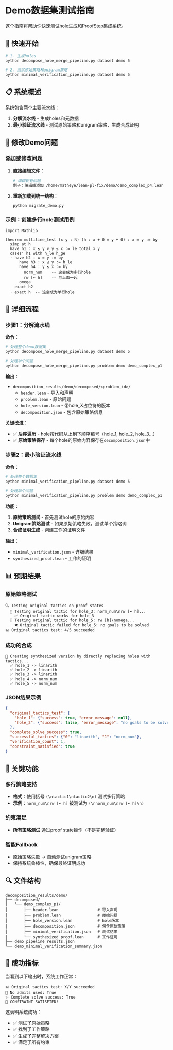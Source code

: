 # Demo数据集测试指南

这个指南将帮助你快速测试hole生成和ProofStep集成系统。

## 🚀 快速开始

```bash
# 1. 生成holes
python decompose_hole_merge_pipeline.py dataset demo 5

# 2. 测试原始策略和unigram策略
python minimal_verification_pipeline.py dataset demo 5
```

## 📋 系统概述

系统包含两个主要流水线：

1. **分解流水线** - 生成holes和元数据
2. **最小验证流水线** - 测试原始策略和unigram策略，生成合成证明

## 📝 修改Demo问题

### 添加或修改问题

1. **直接编辑文件**：
   ```bash
   # 编辑现有问题
   例子：编辑或添加 /home/matheye/lean-pl-fix/demo/demo_complex_p4.lean
   
   ```

2. **重新加载到统一结构**：
   ```bash
   python migrate_demo.py
   ```

### 示例：创建多行hole测试用例

```lean
import Mathlib

theorem multiline_test (x y : ℕ) (h : x + 0 = y + 0) : x = y := by
  simp at h
  have h1 : x ≤ y ∨ y ≤ x := le_total x y
  cases' h1 with h_le h_ge
  · have h2 : x = y := by
      have h3 : x ≤ y := h_le
      have h4 : y ≤ x := by
        norm_num    -- 这会成为多行hole
        rw [← h]    -- 与上面一起
      omega
    exact h2
  · exact h  -- 这会成为单行hole
```

## 🔧 详细流程

### 步骤1：分解流水线

**命令**：
```bash
# 处理整个demo数据集
python decompose_hole_merge_pipeline.py dataset demo 5

# 处理单个问题
python decompose_hole_merge_pipeline.py problem demo demo_complex_p1
```

**输出**：
- `decomposition_results/demo/decomposed/<problem_id>/`
  - `header.lean` - 导入和声明
  - `problem.lean` - 原始问题
  - `hole_version.lean` - 带hole_X占位符的版本
  - `decomposition.json` - 包含原始策略信息

**关键改进**：
- ✅ **后序遍历** - hole按代码从上到下顺序编号（hole_1, hole_2, hole_3...）
- ✅ **原始策略保存** - 每个hole的原始内容保存在`decomposition.json`中

### 步骤2：最小验证流水线

**命令**：
```bash
# 处理整个数据集
python minimal_verification_pipeline.py dataset demo 5

# 处理单个问题
python minimal_verification_pipeline.py problem demo demo_complex_p1
```

**功能**：
1. **原始策略测试** - 首先测试hole的原始内容
2. **Unigram策略测试** - 如果原始策略失败，测试单个策略词
3. **合成证明生成** - 创建工作的证明文件

**输出**：
- `minimal_verification.json` - 详细结果
- `synthesized_proof.lean` - 工作的证明

## 📊 预期结果

### 原始策略测试
```
🔍 Testing original tactics on proof states
  🧪 Testing original tactic for hole_3: norm_num\nrw [← h]...
    ✅ Original tactic works for hole_3
  🧪 Testing original tactic for hole_5: rw [h]\nomega...
    ❌ Original tactic failed for hole_5: no goals to be solved
📊 Original tactics test: 4/5 succeeded
```

### 成功的合成
```
📝 Creating synthesized version by directly replacing holes with tactics...
  ✅ hole_1 -> linarith
  ✅ hole_2 -> linarith  
  ✅ hole_3 -> linarith
  ✅ hole_4 -> norm_num
  ✅ hole_5 -> norm_num
```

### JSON结果示例
```json
{
  "original_tactics_test": {
    "hole_1": {"success": true, "error_message": null},
    "hole_2": {"success": false, "error_message": "no goals to be solved"}
  },
  "complete_solve_success": true,
  "successful_tactics": {"0": "linarith", "1": "norm_num"},
  "verification_count": 1,
  "constraint_satisfied": true
}
```

## 🎯 关键功能

### 多行策略支持
- **格式**：使用括号 `(\ntactic1\ntactic2\n)` 测试多行策略
- **示例**：`norm_num\nrw [← h]` 被测试为 `(\nnorm_num\nrw [← h]\n)`

### 约束满足
- **所有策略测试** 通过proof state操作（不是完整验证）

### 智能Fallback
- 原始策略失败 → 自动测试unigram策略
- 保持系统鲁棒性，确保最终证明成功

## 🔍 文件结构

```
decomposition_results/demo/
├── decomposed/
│   └── demo_complex_p1/
│       ├── header.lean                 # 导入声明
│       ├── problem.lean                # 原始问题
│       ├── hole_version.lean           # hole版本
│       ├── decomposition.json          # 包含原始策略
│       ├── minimal_verification.json   # 测试结果
│       └── synthesized_proof.lean      # 工作证明
├── demo_pipeline_results.json
└── demo_minimal_verification_summary.json
```

## 🎉 成功指标

当看到以下输出时，系统工作正常：

```
📊 Original tactics test: X/Y succeeded
🎯 No admits used: True
✨ Complete solve success: True
🎉 CONSTRAINT SATISFIED!
```

这表明系统成功：
- ✅ 测试了原始策略
- ✅ 找到了工作策略  
- ✅ 生成了完整解决方案
- ✅ 满足了所有约束
